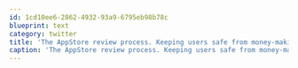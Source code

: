 ```yaml
---
id: 1cd10ee6-2862-4932-93a9-6795eb98b78c
blueprint: text
category: twitter
title: 'The AppStore review process. Keeping users safe from money-making scams like DropBox: getcambox.com/itunes-connect…'
caption: 'The AppStore review process. Keeping users safe from money-making scams like DropBox: <a href="http://getcambox.com/itunes-connect.png" title="http://getcambox.com/itunes-connect.png" class="link link_untco">getcambox.com/itunes-connect…</a>'
---
```

